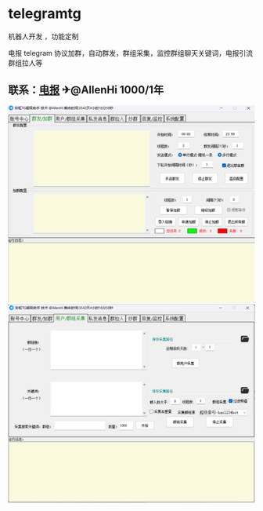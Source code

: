 # telegramtg
机器人开发 ，功能定制 

电报
telegram 协议加群，自动群发，群组采集，监控群组聊天关键词，电报引流群组拉人等

## 联系：[电报](https://t.me/AllenHi)  ✈@AllenHi  1000/1年
![图片说明](/2.png)
![图片说明](/3.png)
